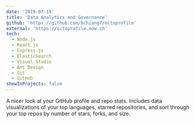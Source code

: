 ```yaml
---
date: '2019-07-15'
title: 'Data Analytics and Governance'
github: 'https://github.com/bchiang7/octoprofile'
external: 'https://octoprofile.now.sh'
tech:
  - Node.js
  - React.js
  - Express.js
  - ElasticSearch
  - Visual Studio
  - Ant Design
  - Git
  - GitHub
showInProjects: false
---
```


A nicer look at your GitHub profile and repo stats. Includes data visualizations of your top languages, starred repositories, and sort through your top repos by number of stars, forks, and size.
